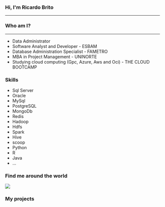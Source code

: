 ### Hi, I'm Ricardo Brito
- - ----------------------------------------------------------------------------
### Who am I?
- - ----------------------------------------------------------------------------
- Data Administrator
- Software Analyst and Developer - ESBAM
- Database Administration Specialist - FAMETRO
- MBA in Project Management - UNINORTE
- Studying cloud computing (Gpc, Azure, Aws and Oci) - THE CLOUD BOOTCAMP

### Skills 
- Sql Server
- Oracle
- MySql
- PostgreSQL
- MongoDb
- Redis
- Hadoop
- Hdfs
- Spark
- Hive
- scoop
- Python
- R
- Java
- ...
### Find me around the world 
<a href="https://www.linkedin.com/in/ricardorbrito/" alt="linkedin" target="_blank">
<img src="https://img.shields.io/badge/LinkedIn-%230077B5.svg?&style=flat-square&logo=linkedin&logoColor=white">
</a>

### My projects


